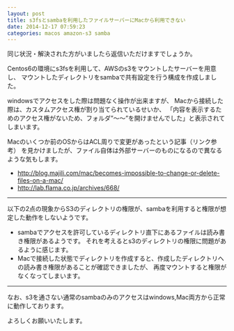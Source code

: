 ```yaml
---
layout: post
title: s3fsとsambaを利用したファイルサーバーにMacから利用できない
date: 2014-12-17 07:59:23
categories: macos amazon-s3 samba
---
```

<!-- {% raw %} -->
<p>同じ状況・解決された方がいましたら返信いただけますでしょうか。</p>

<p>Centos6の環境にs3fsを利用して、AWSのs3をマウントしたサーバーを用意し、
マウントしたディレクトリをsambaで共有設定を行う構成を作成しました。</p>

<p>windowsでアクセスをした際は問題なく操作が出来ますが、
Macから接続した際は、カスタムアクセス権が割り当てられているせいか、
「内容を表示するためのアクセス権がないため、フォルダ”〜〜”を開けませんでした」と表示されてしまいます。</p>

<p>Macのいくつか前のOSからはACL周りで変更があったという記事（リンク参考）
を見かけましたが、ファイル自体は外部サーバーのものになるので異なるような気もします。</p>

<ul>
<li><a href="http://blog.majili.com/mac/becomes-impossible-to-change-or-delete-files-on-a-mac/" rel="nofollow">http://blog.majili.com/mac/becomes-impossible-to-change-or-delete-files-on-a-mac/</a></li>
<li><a href="http://lab.flama.co.jp/archives/668/" rel="nofollow">http://lab.flama.co.jp/archives/668/</a></li>
</ul>

<hr>

<p>以下の2点の現象からS3のディレクトリの権限が、sambaを利用すると権限が想定した動作をしないようです。</p>

<ul>
<li>sambaでアクセスを許可しているディレクトリ直下にあるファイルは読み書き権限があるようです。
それを考えるとs3のディレクトリの権限に問題があるように感じます。</li>
<li>Macで接続した状態でディレクトリを作成すると、作成したディレクトリへの読み書き権限があることが確認できましたが、
再度マウントすると権限がなくなってしまいます。</li>
</ul>

<hr>

<p>なお、s3を通さない通常のsambaのみのアクセスはwindows,Mac両方から正常に動作しております。</p>

<p>よろしくお願いいたします。</p>
<!-- {% endraw %} -->
